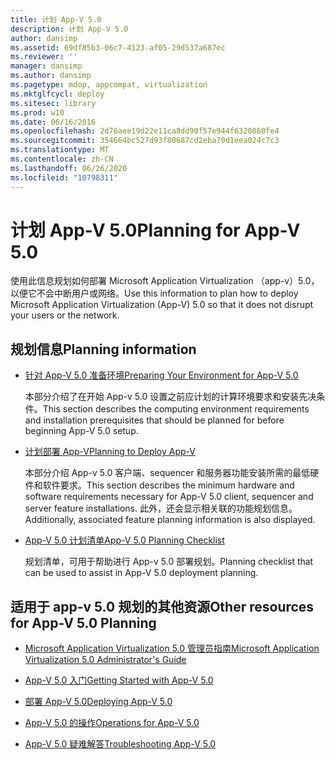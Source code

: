 ```yaml
---
title: 计划 App-V 5.0
description: 计划 App-V 5.0
author: dansimp
ms.assetid: 69df85b3-06c7-4123-af05-29d537a687ec
ms.reviewer: ''
manager: dansimp
ms.author: dansimp
ms.pagetype: mdop, appcompat, virtualization
ms.mktglfcycl: deploy
ms.sitesec: library
ms.prod: w10
ms.date: 06/16/2016
ms.openlocfilehash: 2d76aee19d22e11ca8dd90f57e944f6320860fe4
ms.sourcegitcommit: 354664bc527d93f80687cd2eba70d1eea024c7c3
ms.translationtype: MT
ms.contentlocale: zh-CN
ms.lasthandoff: 06/26/2020
ms.locfileid: "10798311"
---
```

# <span data-ttu-id="1412d-103">计划 App-V 5.0</span><span class="sxs-lookup"><span data-stu-id="1412d-103">Planning for App-V 5.0</span></span>


<span data-ttu-id="1412d-104">使用此信息规划如何部署 Microsoft Application Virtualization （app-v）5.0，以便它不会中断用户或网络。</span><span class="sxs-lookup"><span data-stu-id="1412d-104">Use this information to plan how to deploy Microsoft Application Virtualization (App-V) 5.0 so that it does not disrupt your users or the network.</span></span>

## <span data-ttu-id="1412d-105">规划信息</span><span class="sxs-lookup"><span data-stu-id="1412d-105">Planning information</span></span>


-   [<span data-ttu-id="1412d-106">针对 App-V 5.0 准备环境</span><span class="sxs-lookup"><span data-stu-id="1412d-106">Preparing Your Environment for App-V 5.0</span></span>](preparing-your-environment-for-app-v-50.md)

    <span data-ttu-id="1412d-107">本部分介绍了在开始 App-v 5.0 设置之前应计划的计算环境要求和安装先决条件。</span><span class="sxs-lookup"><span data-stu-id="1412d-107">This section describes the computing environment requirements and installation prerequisites that should be planned for before beginning App-V 5.0 setup.</span></span>

-   [<span data-ttu-id="1412d-108">计划部署 App-V</span><span class="sxs-lookup"><span data-stu-id="1412d-108">Planning to Deploy App-V</span></span>](planning-to-deploy-app-v.md)

    <span data-ttu-id="1412d-109">本部分介绍 App-v 5.0 客户端、sequencer 和服务器功能安装所需的最低硬件和软件要求。</span><span class="sxs-lookup"><span data-stu-id="1412d-109">This section describes the minimum hardware and software requirements necessary for App-V 5.0 client, sequencer and server feature installations.</span></span> <span data-ttu-id="1412d-110">此外，还会显示相关联的功能规划信息。</span><span class="sxs-lookup"><span data-stu-id="1412d-110">Additionally, associated feature planning information is also displayed.</span></span>

-   [<span data-ttu-id="1412d-111">App-V 5.0 计划清单</span><span class="sxs-lookup"><span data-stu-id="1412d-111">App-V 5.0 Planning Checklist</span></span>](app-v-50-planning-checklist.md)

    <span data-ttu-id="1412d-112">规划清单，可用于帮助进行 App-v 5.0 部署规划。</span><span class="sxs-lookup"><span data-stu-id="1412d-112">Planning checklist that can be used to assist in App-V 5.0 deployment planning.</span></span>






## <a href="" id="other-resources-for-app-v-5-0-planning-"></a><span data-ttu-id="1412d-113">适用于 app-v 5.0 规划的其他资源</span><span class="sxs-lookup"><span data-stu-id="1412d-113">Other resources for App-V 5.0 Planning</span></span>


-   [<span data-ttu-id="1412d-114">Microsoft Application Virtualization 5.0 管理员指南</span><span class="sxs-lookup"><span data-stu-id="1412d-114">Microsoft Application Virtualization 5.0 Administrator's Guide</span></span>](microsoft-application-virtualization-50-administrators-guide.md)

-   [<span data-ttu-id="1412d-115">App-V 5.0 入门</span><span class="sxs-lookup"><span data-stu-id="1412d-115">Getting Started with App-V 5.0</span></span>](getting-started-with-app-v-50--rtm.md)

-   [<span data-ttu-id="1412d-116">部署 App-V 5.0</span><span class="sxs-lookup"><span data-stu-id="1412d-116">Deploying App-V 5.0</span></span>](deploying-app-v-50.md)

-   [<span data-ttu-id="1412d-117">App-V 5.0 的操作</span><span class="sxs-lookup"><span data-stu-id="1412d-117">Operations for App-V 5.0</span></span>](operations-for-app-v-50.md)

-   [<span data-ttu-id="1412d-118">App-V 5.0 疑难解答</span><span class="sxs-lookup"><span data-stu-id="1412d-118">Troubleshooting App-V 5.0</span></span>](troubleshooting-app-v-50.md)

 

 





